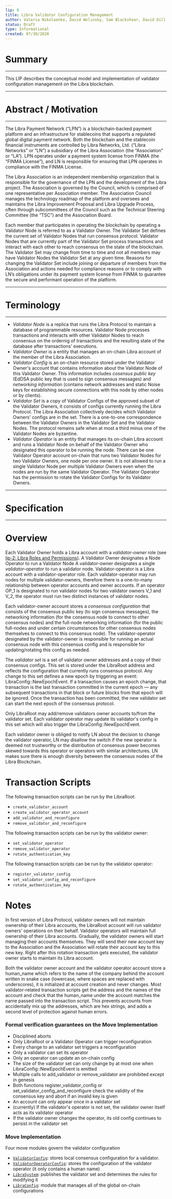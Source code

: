 ```yaml
---
lip: 6
title: Libra Validator Configuration Management
author: Valeria Nikolaenko, David Wolinsky, Sam Blackshear, David Dill
status: Draft
type: Informational
created: 07/30/2020
---
```


# Summary
---
This LIP describes the conceptual model and implementation of validator configuration management on the Libra blockchain.

---
# Abstract / Motivation
---

The Libra Payment Network (“LPN”) is a blockchain-backed payment platform and an infrastructure for stablecoins that supports a regulated global digital payment network. Both the blockchain and the stablecoin financial instruments are controlled by Libra Networks, Ltd. (“Libra Networks” or “LN”) a subsidiary of the Libra Association  (the “Association” or “LA”).  LPN operates under a payment system license from FINMA (the “FINMA License”), and LN is responsible for ensuring that LPN operates in compliance with the FINMA License.

The Libra Association is an independent membership organization that is responsible for the governance of the LPN and the development of the Libra project. The Association is governed by the Council, which is comprised of one representative per Association member. The Association Council manages the technology roadmap of the platform and oversees and maintains the Libra Improvement Proposal and Libra Upgrade Process, often through subcommittees of the Council such as the Technical Steering Committee (the “TSC”) and the Association Board. 

Each member that participates in operating the blockchain by operating a Validator Node is referred to as a Validator Owner. The Validator Set defines the current set of Validator Nodes that run consensus protocol. Validator Nodes that are currently part of the Validator Set process transactions and interact with each other to reach consensus on the state of the blockchain. The Validator Set may change from time to time and not all members may have Validator Nodes the Validator Set at any given time. Reasons for changing the Validator Set include joining or departure of members from the Association and actions needed for compliance reasons or to comply with LN’s obligations under its payment system license from FINMA to guarantee the secure and performant operation of the platform.

---
# Terminology
---
* *Validator Node* is a replica that runs the Libra Protocol to maintain a database of programmable resources. Validator Node processes transactions and interacts with other Validator Nodes to reach consensus on the ordernig of transactions and the resulting state of the database after transactions' executions. 
* *Validator Owner* is a entity that manages an on-chain Libra account of the member of the Libra Association.
* *Validator Config* is an on-chain resource stored under the Validator Owner's account that contains information about the Validator Node of this Validator Owner. This information includes *cosensus public key* (EdDSA public key that is used to sign consensus messages) and *networking information* (contains network addresses and static Noise keys for establishing secure connections with this node by other nodes or by clients).
* *Validator Set* is a copy of Validator Configs of the approved subset of the Validator Owners, it consists of configs currently running the Libra Protocol. The Libra Association collectively decides which Validator Owners' configs are in the set. There is a one-to-one correspondence between the Validator Owners in the Validator Set and the Validator Nodes. The protocol remains safe when at most a third minus one of the Validator Nodes are byzantine.
* *Validator Operator* is an entity that manages its on-chain Libra account and runs a Validator Node on behalf of the Validator Owner who designated this operator to be running the node. There can be one Validator Operator account on-chain that runs two Validator Nodes for two Validator Owners, one node per one owner. It is not allowed to run a single Validator Node per multiple Validator Owners even when the nodes are run by the same Validator Operator. The Validator Operator has the permission to rotate the Validator Configs for its Validator Owners.

---
# Specification
---

# Overview
Each Validator Owner holds a Libra account with a *validator-owner* role (see [lip-2: Libra Roles and Permissions](https://github.com/libra/lip/blob/master/lips/lip-2.md)). A Validator Owner designates a Node Operator to run a Validator Node
A validator-owner designates a single *validator-operator* to run a validator node. Validator-operator is a Libra account with a validator-operator role. Each validator-operator may run nodes for multiple validator-owners, therefore there is a one-to-many relationship between operator accounts and owner accounts. If an operator OP_1 is designated to run validator nodes for two validator owners V_1 and V_2, the operator must run two distinct instances of validator nodes.

Each validator-owner account stores a *consensus configuration* that consists of the consensus public key (to sign consensus messages), the networking information (for the consensus node to connect to other consensus nodes) and the full-node networking information (for the public full-nodes and under certain circumstances for other consensus nodes themselves to connect to this consensus node). The validator-operator designated by the validator-owner is responsible for running an actual consensus node with this consensus config and is responsible for updating/rotating this config as needed.

The *validator set* is a set of validator owner addresses and a copy of their consensus configs. This set is stored under the LibraRoot address and reflects the configuration that currently runs consensus protocol. Any change to this set defines a new epoch by triggering an event: LibraConfig::NewEpochEvent.
If a transaction causes an epoch change, that transaction is the last transaction committed
in the current epoch — any subsequent transactions in that block or future blocks from that epoch
will be ignored. Once the transaction has been committed, the new validator set can start the next epoch of the consensus protocol.

Only LibraRoot may add/remove validators owner accounts to/from the validator set. Each validator operator may update its validator's config in this set which will also trigger the LibraConfig::NewEpochEvent.

Each validator owner is obliged to notify LN about the decision to change the validator operator, LN may disallow the switch if the new operator is deemed not trustworthy or the distribution of consensus power becomes skewed towards this operator or operators with similar architectures. LN makes sure there is enough diversity between the consensus nodes of the Libra Blockchain.

# Transaction Scripts
The following transaction scripts can be run by the LibraRoot:
* `create_validator_account`
* `create_validator_operator_account`
* `add_validator_and_reconfigure`
* `remove_validator_and_reconfigure`

The following transaction scripts can be run by the validator owner:
* `set_validator_operator`
* `remove_validator_operator`
* `rotate_authentication_key`

The following transaction scripts can be run by the validator operator:
* `register_validator_config`
* `set_validator_config_and_reconfigure`
* `rotate_authentication_key`

# Notes
In first version of Libra Protocol, validator owners will not maintain ownership of their Libra accounts, the LibraRoot account will run validator owners' operations on their behalf. Validator operators will maintain full ownership of their Libra accounts.
Gradually, the validator owners will start managing their accounts themselves. They will send their new account key to the Association and the Association will rotate their account key to this new key. Right after this rotation transaction gets executed, the validator owner starts to maintain its Libra account.

Both the validator owner account and the validator operator account store a human_name which refers to the name of the company behind the account written in snake case (lowercase, where spaces are replaced with underscores), it is initialized at account creation and never changes. Most validator-related transaction scripts get the address and the names of the account and check that the human_name under the account matches the name passed into the transaction script. This prevents accounts from accidentally mix up the addresses, which are hex strings, and adds a second level of protection against human errors.

### Formal verification guarantees on the Move Implementation

* Disciplined aborts
* Only LibraRoot or a Validator Operator can trigger reconfiguration
* Every change to an validator set triggers a reconfiguration
* Only a validator can set its operator
* Only an operator can update an on-chain config
* The size of the validator set can only change by at most one when LibraConfig::NewEpochEvent is emitted
* Multiple calls to add_validator or remove_validator are prohibited except in genesis
* Both functions register_validator_config or set_validator_config_and_reconfigure check the validity of the consensus key and abort if an invalid key is given
* An account can only appear once in a validator set
* (currently) If the validator's operator is not set, the validator owner itself acts as its validator operator
* If the validator owner changes the operator, its old config continues to persist in the validator set


### Move Implementation

Four move modules govern the validator configuration

* [`ValidatorConfig`](https://github.com/libra/libra/blob/master/language/stdlib/modules/ValidatorConfig.move): stores local consensus configuration for a validator.
* [`ValidatorOperatorConfig`](https://github.com/libra/libra/blob/master/language/stdlib/modules/ValidatorOperatorConfig.move): stores the configuration of the validator operator (it only contains a human name)
* [`LibraSystem`](): publishes the validator set and determines the rules for modifying it
* [`LibraConfig`](): module that manages all of the global on-chain configurations
